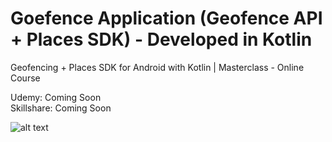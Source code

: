 # Goefence Application (Geofence API + Places SDK) - Developed in Kotlin

Geofencing + Places SDK for Android with Kotlin | Masterclass - Online Course

Udemy: Coming Soon
<br/>
Skillshare: Coming Soon

![alt text](https://i.postimg.cc/VNkTwPgk/Geofencing-Thumb-1.png)
